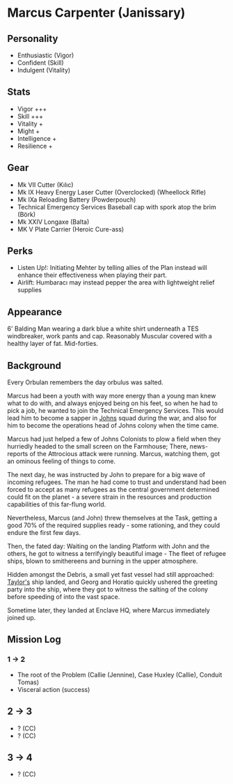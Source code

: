 # Marcus Carpenter (Janissary)

## Personality 

- Enthusiastic (Vigor)
- Confident (Skill)
- Indulgent (Vitality)

## Stats

- Vigor +++
- Skill +++
- Vitality +
- Might +
- Intelligence +
- Resilience +

## Gear

- Mk VII Cutter (Kılıc)
- Mk IX Heavy Energy Laser Cutter (Overclocked) (Wheellock Rifle)
- Mk IXa Reloading Battery (Powderpouch)
- Technical Emergency Services Baseball cap with spork atop the brim (Börk)
- Mk XXIV Longaxe (Balta)
- MK V Plate Carrier (Heroic Cure-ass)

## Perks

- Listen Up!: Initiating Mehter by telling allies of the Plan instead will enhance their effectiveness when playing their part.
- Airlift: Humbaracı may instead pepper the area with lightweight relief supplies


## Appearance

6' Balding Man wearing a dark blue a white shirt underneath a TES windbreaker, work pants and cap. Reasonably Muscular covered with a healthy layer of fat.
Mid-forties.

## Background
 Every Orbulan remembers the day orbulus was salted. 

Marcus had been a youth with way more energy than a young man knew what to do with, and always enjoyed being on his feet, 
so when he had to pick a job, he wanted to join the Technical Emergency Services. This would lead him to become a sapper in [Johns](./john-sinclair.md) squad during the war,
and also for him to become the operations head of Johns colony when the time came.
  
 Marcus had just helped a few of Johns Colonists to plow a field when they hurriedly headed to the small screen on the Farmhouse;
 There, news-reports of the Attrocious attack were running. Marcus, watching them, got an ominous feeling of things to come.

 The next day, he was instructed by John to prepare for a big wave of incoming refugees.
 The man he had come to trust and understand had been forced to accept as many refugees as the central government determined could fit on the planet - 
 a severe strain in the resources and production capabilities of this far-flung world.

 Nevertheless, Marcus (and John) threw themselves at the Task, getting a good 70% of the required supplies ready -
 some rationing, and they could endure the first few days.

 Then, the fated day: Waiting on the landing Platform with John and the others, he got to witness a terrifyingly beautiful image -
 The fleet of refugee ships, blown to smithereens and burning in the upper atmosphere. 

 Hidden amongst the Debris, a small yet fast vessel had still approached: 
[Taylor's](../taylor_cane.md) ship landed, and Georg and Horatio quickly ushered the greeting party into the ship,
where they got to witness the salting of the colony before speeding of into the vast space.

Sometime later, they landed at Enclave HQ, where Marcus immediately joined up.

## Mission Log

### 1 -> 2
 - The root of the Problem (Callie (Jennine), Case Huxley (Callie), Conduit Tomas)
 - Visceral action (success)

## 2 -> 3
- ? (CC)
- ? (CC)

## 3 -> 4

- ? (CC)